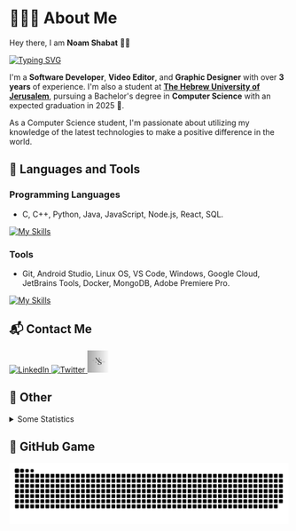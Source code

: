 # 👨🏻‍💻 About Me

Hey there, I am **Noam Shabat** 👋🏽 

<a href="https://git.io/typing-svg">
  <img src="https://readme-typing-svg.herokuapp.com?font=Fira+Code&pause=1000&width=435&lines=Computer+Science+student+at;The+Hebrew+University+of+Jerusalem;Software+Engineering;Motivated+self-starter;Troubleshooting+skills+and+teamwork" alt="Typing SVG" />
</a>

I'm a **Software Developer**, **Video Editor**, and **Graphic Designer** with over **3 years** of experience. I'm also a student at **[The Hebrew University of Jerusalem](https://en.huji.ac.il/en)**, pursuing a Bachelor's degree in **Computer Science** with an expected graduation in 2025 🥇.

As a Computer Science student, I'm passionate about utilizing my knowledge of the latest technologies to make a positive difference in the world.

## 🔨 Languages and Tools

### Programming Languages
- C, C++, Python, Java, JavaScript, Node.js, React, SQL.
  
[![My Skills](https://skillicons.dev/icons?i=c,cpp,cs,python,java,js,nodejs,react,sql&perline=5)](https://skillicons.dev)

### Tools
- Git, Android Studio, Linux OS, VS Code, Windows, Google Cloud, JetBrains Tools, Docker, MongoDB, Adobe Premiere Pro.
  
[![My Skills](https://skillicons.dev/icons?i=git,github,androidstudio,linux,vscode,windows,googlecloud,pycharm,idea,clion,docker,mongodb&perline=5)](https://skillicons.dev)



## 📬 Contact Me

<div align="left">
  <a href="https://www.linkedin.com/in/noam-shabat/">
    <img alt="LinkedIn" width="40" height="40" src="https://cdn.jsdelivr.net/gh/devicons/devicon/icons/linkedin/linkedin-original.svg"/>
  </a>
  <a href="https://twitter.com/noam_shabat1">
    <img alt="Twitter" width="40" height="40" src="https://cdn.jsdelivr.net/gh/devicons/devicon/icons/twitter/twitter-original.svg"/>
  </a>
  <a href="https://noamshabat.org">
    <img alt="Portfolio" width="40" height="40" src="portfolio/NS.png"/>
  </a>
</div>


## 🌟 Other

<details>
  <summary>Some Statistics</summary>
  <div align="center">
    <img height="175rem" alt="GitHub Stats" src="https://github-readme-stats.vercel.app/api?username=Noamshabat1&count_private=true&show_icons=true&theme=dark" />
    &nbsp;&nbsp;&nbsp;
    <img height="175rem" alt="GitHub Language Stats" src="https://github-readme-stats.vercel.app/api/top-langs/?username=Noamshabat1&theme=dark&layout=compact&langs_count=6" />
  </div>
</details>


## 🐛 GitHub Game

<p align="center">
  <img src="https://raw.githubusercontent.com/Platane/snk/output/github-contribution-grid-snake.svg" alt="snake">
</p>
